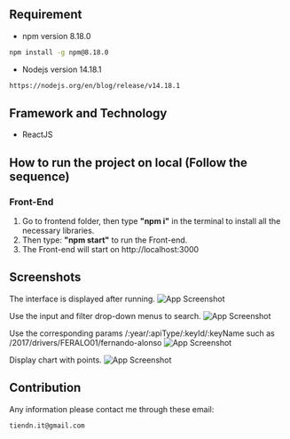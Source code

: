 ## Requirement
- npm version 8.18.0
```sh
npm install -g npm@8.18.0
```
- Nodejs version 14.18.1
```sh
https://nodejs.org/en/blog/release/v14.18.1
```
## Framework and Technology
- ReactJS

## How to run the project on local (Follow the sequence)
### Front-End 
1. Go to frontend folder, then type **"npm i"** in the terminal to install all the necessary libraries.
2. Then type: **"npm start"** to run the Front-end.
3. The Front-end will start on http://localhost:3000
## Screenshots
The interface is displayed after running.
![App Screenshot](https://drive.google.com/uc?id=1IkaOXGdOEZidm2C4lusSbA2Yxux2gpD8)

Use the input and filter drop-down menus to search.
![App Screenshot](https://drive.google.com/uc?id=1Tljvj1BBuGVPVBjvUTTeyeqhi7D36Srh)

Use the corresponding params /:year/:apiType/:keyId/:keyName such as /2017/drivers/FERALO01/fernando-alonso
![App Screenshot](https://drive.google.com/uc?id=1ETJwx-6YKBz0jwGLKP_Yj9ND2206IORr)

Display chart with points.
![App Screenshot](https://drive.google.com/uc?id=15KBviKlxqwf8tXyByXrlGueyzqUTpCd1)

## Contribution
Any information please contact me through these email: 
```sh
tiendn.it@gmail.com
``` 
